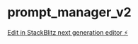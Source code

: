 # prompt_manager_v2

[Edit in StackBlitz next generation editor ⚡️](https://stackblitz.com/~/github.com/micEngineer/prompt_manager_v2)